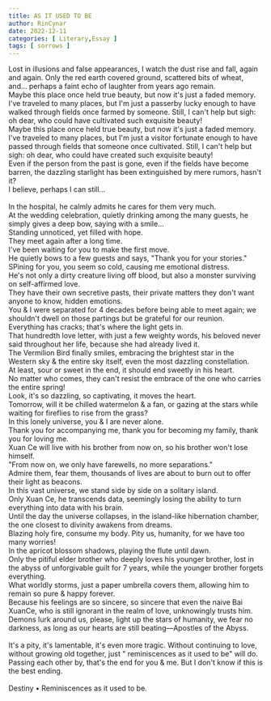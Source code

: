 ```yaml
---
title: AS IT USED TO BE
author: RinCynar
date: 2022-12-11
categories: [ Literary,Essay ]
tags: [ sorrows ]
---
```


Lost in illusions and false appearances, I watch the dust rise and fall, again and again. Only the red earth covered
ground, scattered bits of wheat, and... perhaps a faint echo of laughter from years ago remain.
<br>
Maybe this place once held true beauty, but now it's just a faded memory.
<br>
I've traveled to many places, but I'm just a passerby lucky enough to have walked through fields once farmed by someone.
Still, I can't help but sigh: oh dear, who could have cultivated such exquisite beauty!
<br>
Maybe this place once held true beauty, but now it's just a faded memory.
<br>
I've traveled to many places, but I'm just a visitor fortunate enough to have passed through fields that someone once
cultivated. Still, I can't help but sigh: oh dear, who could have created such exquisite beauty!
<br>
Even if the person from the past is gone, even if the fields have become barren, the dazzling starlight has been
extinguished by mere rumors, hasn't it?
<br>
I believe, perhaps I can still...
<br>
<br>
In the hospital, he calmly admits he cares for them very much.
<br>
At the wedding celebration, quietly drinking among the many guests, he simply gives a deep bow, saying with a smile...
<br>
Standing unnoticed, yet filled with hope.
<br>
They meet again after a long time.
<br>
I've been waiting for you to make the first move.
<br>
He quietly bows to a few guests and says, "Thank you for your stories."
<br>
SPining for you, you seem so cold, causing me emotional distress.
<br>
He's not only a dirty creature living off blood, but also a monster surviving on self-affirmed love.
<br>
They have their own secretive pasts, their private matters they don't want anyone to know, hidden emotions.
<br>
You & I were separated for 4 decades before being able to meet again; we shouldn't dwell on those partings but be
grateful for our reunion.
<br>
Everything has cracks; that's where the light gets in.
<br>
That hundredth love letter, with just a few weighty words, his beloved never said throughout her life, because she had
already lived it.
<br>
The Vermilion Bird finally smiles, embracing the brightest star in the Western sky & the entire sky itself, even the
most dazzling constellation.
<br>
At least, sour or sweet in the end, it should end sweetly in his heart.
<br>
No matter who comes, they can't resist the embrace of the one who carries the entire spring!
<br>
Look, it's so dazzling, so captivating, it moves the heart.
<br>
Tomorrow, will it be chilled watermelon & a fan, or gazing at the stars while waiting for fireflies to rise from the
grass?
<br>
In this lonely universe, you & I are never alone.
<br>
Thank you for accompanying me, thank you for becoming my family, thank you for loving me.
<br>
Xuan Ce will live with his brother from now on, so his brother won't lose himself.
<br>
"From now on, we only have farewells, no more separations."
<br>
Admire them, fear them, thousands of lives are about to burn out to offer their light as beacons.
<br>
In this vast universe, we stand side by side on a solitary island.
<br>
Only Xuan Ce, he transcends data, seemingly losing the ability to turn everything into data with his brain.
<br>
Until the day the universe collapses, in the island-like hibernation chamber, the one closest to divinity awakens from
dreams.
<br>
Blazing holy fire, consume my body. Pity us, humanity, for we have too many worries!
<br>
In the apricot blossom shadows, playing the flute until dawn.
<br>
Only the pitiful elder brother who deeply loves his younger brother, lost in the abyss of unforgivable guilt for 7
years, while the younger brother forgets everything.
<br>
What worldly storms, just a paper umbrella covers them, allowing him to remain so pure & happy forever.
<br>
Because his feelings are so sincere, so sincere that even the naive Bai XuanCe, who is still ignorant in the realm of
love, unknowingly trusts him.
<br>
Demons lurk around us, please, light up the stars of humanity, we fear no darkness, as long as our hearts are still
beating—Apostles of the Abyss.
<br>
<br>
It's a pity, it's lamentable, it's even more tragic. Without continuing to love, without growing old together, just "
reminiscences as it used to be" will do. Passing each other by, that's the end for you & me. But I don't know if this is
the best ending.
<br>
<br>
Destiny • Reminiscences as it used to be.